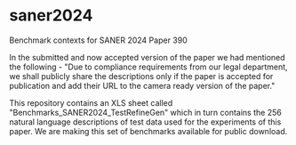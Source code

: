 # saner2024
Benchmark contexts for SANER 2024 Paper 390

In the submitted and now accepted version of the paper we had mentioned the following - 
"Due to compliance requirements from our legal department, we
shall publicly share the descriptions only if the paper is accepted for
publication and add their URL to the camera ready version of the
paper."

This repository contains an XLS sheet called "Benchmarks_SANER2024_TestRefineGen" which in turn 
contains the 256 natural language descriptions of test data used for the experiments 
of this paper. We are making this set of benchmarks available for public download.